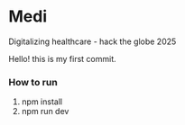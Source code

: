 # Medi
Digitalizing healthcare - hack the globe 2025

Hello! this is my first commit.

### How to run 
1. npm install 
2. npm run dev 